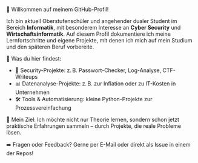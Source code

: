 👋 Willkommen auf meinem GitHub-Profil!

Ich bin aktuell Oberstufenschüler und angehender dualer Student im Bereich **Informatik**, mit besonderem Interesse an **Cyber Security** und **Wirtschaftsinformatik**. Auf diesem Profil dokumentiere ich meine Lernfortschritte und eigene Projekte, mit denen ich mich auf mein Studium und den späteren Beruf vorbereite.

📌 Was du hier findest:
- 🔐 Security-Projekte: z. B. Passwort-Checker, Log-Analyse, CTF-Writeups
- 📊 Datenanalyse-Projekte: z. B. zur Inflation oder zu IT-Kosten in Unternehmen
- 🛠️ Tools & Automatisierung: kleine Python-Projekte zur Prozessvereinfachung

🎯 Mein Ziel: Ich möchte nicht nur Theorie lernen, sondern schon jetzt praktische Erfahrungen sammeln – durch Projekte, die reale Probleme lösen.

➡️ Fragen oder Feedback? Gerne per E-Mail oder direkt als Issue in einem der Repos!
